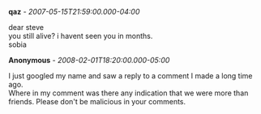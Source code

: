 **qaz** - *2007-05-15T21:59:00.000-04:00*

dear steve  
you still alive? i havent seen you in months.  
sobia

**Anonymous** - *2008-02-01T18:20:00.000-05:00*

I just googled my name and saw a reply to a comment I made a long time ago.  
Where in my comment was there any indication that we were more than friends. Please don't be malicious in your comments.

